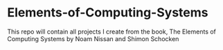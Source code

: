 # Elements-of-Computing-Systems
This repo will contain all projects I create from the book, The Elements of Computing Systems by Noam Nissan and Shimon Schocken
